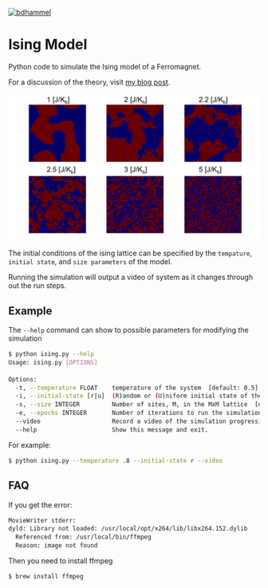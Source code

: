 [![bdhammel](https://circleci.com/gh/bdhammel/ising-model.svg?style=shield)](https://app.circleci.com/pipelines/github/bdhammel/ising-model)

# Ising Model

Python code to simulate the Ising model of a Ferromagnet.

For a discussion of the theory, visit [my blog post](http://www.bdhammel.com/ising-model/).

![](./media/ising.png)

The initial conditions of the ising lattice can be specified by the `tempature`, `initial state`, and `size parameters` of the model.

Running the simulation will output a video of system as it changes through out the run steps.


## Example

The `--help` command can show to possible parameters for modifying the simulation 

~~~bash
$ python ising.py --help
Usage: ising.py [OPTIONS]

Options:
  -t, --temperature FLOAT    temperature of the system  [default: 0.5]
  -i, --initial-state [r|u]  (R)andom or (U)niform initial state of the system [default: r]
  -s, --size INTEGER         Number of sites, M, in the MxM lattice  [default: 100]
  -e, --epochs INTEGER       Number of iterations to run the simulation for [default: 1000000]
  --video                    Record a video of the simulation progression
  --help                     Show this message and exit.
~~~

For example:

~~~bash
$ python ising.py --temperature .8 --initial-state r --video
~~~


## FAQ

If you get the error:

~~~bash
MovieWriter stderr:
dyld: Library not loaded: /usr/local/opt/x264/lib/libx264.152.dylib
  Referenced from: /usr/local/bin/ffmpeg
  Reason: image not found
~~~

Then you need to install ffmpeg 

~~~bash
$ brew install ffmpeg
~~~
